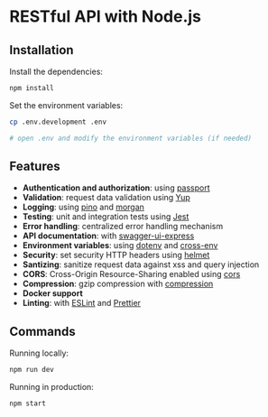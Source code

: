 # RESTful API with Node.js

## Installation

Install the dependencies:

```bash
npm install
```

Set the environment variables:

```bash
cp .env.development .env

# open .env and modify the environment variables (if needed)
```

## Features

- **Authentication and authorization**: using [passport](http://www.passportjs.org)
- **Validation**: request data validation using [Yup](https://github.com/jquense/yup)
- **Logging**: using [pino](https://github.com/pinojs/pino/blob/master/docs/web.md#pino-with-node-core-http) and [morgan](https://github.com/expressjs/morgan)
- **Testing**: unit and integration tests using [Jest](https://jestjs.io)
- **Error handling**: centralized error handling mechanism
- **API documentation**: with [swagger-ui-express](https://github.com/scottie1984/swagger-ui-express)
- **Environment variables**: using [dotenv](https://github.com/motdotla/dotenv) and [cross-env](https://github.com/kentcdodds/cross-env#readme)
- **Security**: set security HTTP headers using [helmet](https://helmetjs.github.io)
- **Santizing**: sanitize request data against xss and query injection
- **CORS**: Cross-Origin Resource-Sharing enabled using [cors](https://github.com/expressjs/cors)
- **Compression**: gzip compression with [compression](https://github.com/expressjs/compression)
- **Docker support**
- **Linting**: with [ESLint](https://eslint.org) and [Prettier](https://prettier.io)

## Commands

Running locally:

```bash
npm run dev
```

Running in production:

```bash
npm start
```
